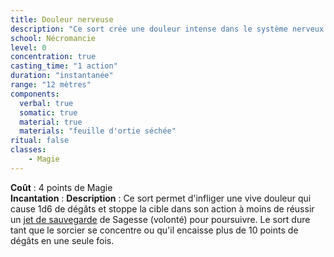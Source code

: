 ```yaml
---
title: Douleur nerveuse
description: "Ce sort crée une douleur intense dans le système nerveux de la cible."
school: Nécromancie
level: 0
concentration: true
casting_time: "1 action"
duration: "instantanée"
range: "12 mètres"
components:
  verbal: true
  somatic: true
  material: true
  materials: "feuille d'ortie séchée"  
ritual: false
classes:
    - Magie
---
```

**Coût** : 4 points de Magie  
**Incantation** : 
**Description** : Ce sort permet d'infliger une vive douleur qui cause 1d6 de dégâts et stoppe la cible dans son action à moins de réussir un [jet de sauvegarde](/utiliser-les-caracteristiques/#jets-de-sauvegarde) de Sagesse (volonté) pour poursuivre. Le sort dure tant que le sorcier se concentre ou qu'il encaisse plus de 10 points de dégâts en une seule fois.    
